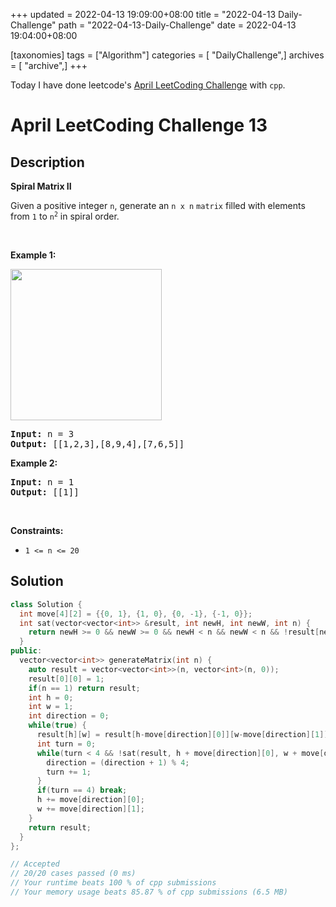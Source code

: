 +++
updated = 2022-04-13 19:09:00+08:00
title = "2022-04-13 Daily-Challenge"
path = "2022-04-13-Daily-Challenge"
date = 2022-04-13 19:04:00+08:00

[taxonomies]
tags = ["Algorithm"]
categories = [ "DailyChallenge",]
archives = [ "archive",]
+++

Today I have done leetcode's [April LeetCoding Challenge](https://leetcode.com/problems/spiral-matrix-ii/) with `cpp`.

<!-- more -->

# April LeetCoding Challenge 13

## Description

**Spiral Matrix II**

<p>Given a positive integer <code>n</code>, generate an <code>n x n</code> <code>matrix</code> filled with elements from <code>1</code> to <code>n<sup>2</sup></code> in spiral order.</p>

<p>&nbsp;</p>
<p><strong>Example 1:</strong></p>
<img alt="" src="https://assets.leetcode.com/uploads/2020/11/13/spiraln.jpg" style="width: 242px; height: 242px;" />
<pre>
<strong>Input:</strong> n = 3
<strong>Output:</strong> [[1,2,3],[8,9,4],[7,6,5]]
</pre>

<p><strong>Example 2:</strong></p>

<pre>
<strong>Input:</strong> n = 1
<strong>Output:</strong> [[1]]
</pre>

<p>&nbsp;</p>
<p><strong>Constraints:</strong></p>

<ul>
	<li><code>1 &lt;= n &lt;= 20</code></li>
</ul>

## Solution

``` cpp
class Solution {
  int move[4][2] = {{0, 1}, {1, 0}, {0, -1}, {-1, 0}};
  int sat(vector<vector<int>> &result, int newH, int newW, int n) {
    return newH >= 0 && newW >= 0 && newH < n && newW < n && !result[newH][newW];
  }
public:
  vector<vector<int>> generateMatrix(int n) {
    auto result = vector<vector<int>>(n, vector<int>(n, 0));
    result[0][0] = 1;
    if(n == 1) return result;
    int h = 0;
    int w = 1;
    int direction = 0;
    while(true) {
      result[h][w] = result[h-move[direction][0]][w-move[direction][1]] + 1;
      int turn = 0;
      while(turn < 4 && !sat(result, h + move[direction][0], w + move[direction][1], n)) {
        direction = (direction + 1) % 4;
        turn += 1;
      }
      if(turn == 4) break;
      h += move[direction][0];
      w += move[direction][1];
    }
    return result;
  }
};

// Accepted
// 20/20 cases passed (0 ms)
// Your runtime beats 100 % of cpp submissions
// Your memory usage beats 85.87 % of cpp submissions (6.5 MB)
```
